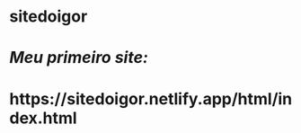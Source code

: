 # sitedoigor
<h1><strong><em>Meu primeiro site:</em></strong><h1> https://sitedoigor.netlify.app/html/index.html
